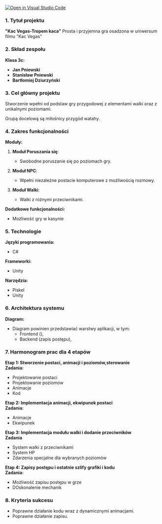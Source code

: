 [![Open in Visual Studio Code](https://classroom.github.com/assets/open-in-vscode-2e0aaae1b6195c2367325f4f02e2d04e9abb55f0b24a779b69b11b9e10269abc.svg)](https://classroom.github.com/online_ide?assignment_repo_id=16106600&assignment_repo_type=AssignmentRepo)

### 1. Tytuł projektu
**"Kac Vegas-Tropem kaca"**
Prosta i przyjemna gra osadzona w uniwersum filmu "Kac Vegas"

### 2. Skład zespołu
**Klasa 3c:**
- **Jan Pniewski**  
- **Stanisław Pniewski**  
- **Bartłomiej Dziurzyński**

### 3. Cel główny projektu
Stworzenie wpełni od podstaw gry przygodowej z elementami walki oraz z unikalnymi poziomami.

Grupą docelową są miłośnicy przygód watahy.

### 4. Zakres funkcjonalności

**Moduły:**
1. **Moduł Poruszania się**:  
   - Swobodne poruszanie się po poziomach gry.  
   
2. **Moduł NPC**:  
   - Wpełni niezależne postacie komputerowe z możliwością rozmowy. 
   
3. **Moduł Walki**:  
   - Walki z różnymi przeciwnikami.

**Dodatkowe funkcjonalności:**
- Możliwość gry w kasynie

### 5. Technologie
**Języki programowania:**
   - C#

**Frameworki:**
   - Unity

**Narzędzia:**
   - Piskel 
   - Unity 

### 6. Architektura systemu

**Diagram:**
   - Diagram powinien przedstawiać warstwy aplikacji, w tym:
     - Frontend (),
     - Backend (zapis postępu),
     
### 7. Harmonogram prac dla 4 etapów

**Etap 1: Stworzenie postaci, animacji i poziomów,sterowanie**  
**Zadania:**
   - Projektowanie postaci
   - Projektowanie poziomów 
   - Animacje 
   - Kod 

**Etap 2: Implementacja animacji, ekwipunek postaci**  
**Zadania:**
   -  Animacje 
   -  Ekwipunek

**Etap 3: Implementacja modułu walki i dodanie przeciwników**  
**Zadania**
   - System walki z przeciwnikami
   - System HP 
   - Zdarzenia specjalne dla wybranych poziomów 

**Etap 4: Zapisy postępu i ostatnie szlify grafiki i kodu**  
**Zadania:**
   - Możliwość zapisu postępu w grze 
   - DOskonalenie mechanik 

### 8. Kryteria sukcesu
   - Poprawne działanie kodu wraz z dynamicznymi animacjami.
   - Poprawne działanie zapisu.
